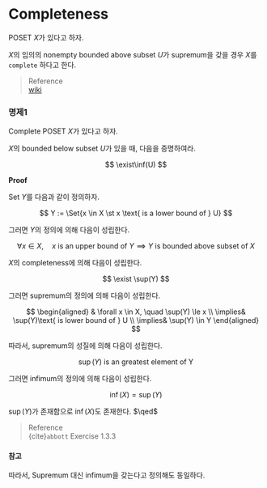 # Completeness
POSET $X$가 있다고 하자.

$X$의 임의의 nonempty bounded above subset $U$가 supremum을 갖을 경우 $X$를 `complete` 하다고 한다.

> Reference  
> [wiki](https://en.wikipedia.org/wiki/Completeness_(order_theory))


### 명제1
Complete POSET $X$가 있다고 하자.

$X$의 bounded below subset $U$가 있을 때, 다음을 증명하여라.

$$ \exist\inf(U) $$

**Proof**

Set $Y$를 다음과 같이 정의하자.

$$ Y := \Set{x \in X \st x \text{ is a lower bound of } U} $$

그러면 $Y$의 정의에 의해 다음이 성립한다.

$$ \forall x \in X, \quad x \text{ is an upper bound of } Y \implies Y \text{ is bounded above subset of } X $$

$X$의 completeness에 의해 다음이 성립한다.

$$ \exist \sup(Y) $$

그러면 supremum의 정의에 의해 다음이 성립한다.

$$ \begin{aligned} & \forall x \in X, \quad \sup(Y) \le x \\ \implies& \sup(Y)\text{ is lower bound of } U \\ \implies& \sup(Y) \in Y \end{aligned} $$

따라서, supremum의 성질에 의해 다음이 성립한다.

$$ \sup(Y) \text{ is an greatest element of Y} $$

그러면 infimum의 정의에 의해 다음이 성립한다.

$$ \inf(X) = \sup(Y) $$

$\sup(Y)$가 존재함으로 $\inf(X)$도 존재한다. $\qed$

> Reference  
> {cite}`abbott` Exercise 1.3.3

#### 참고
따라서, Supremum 대신 infimum을 갖는다고 정의해도 동일하다.
